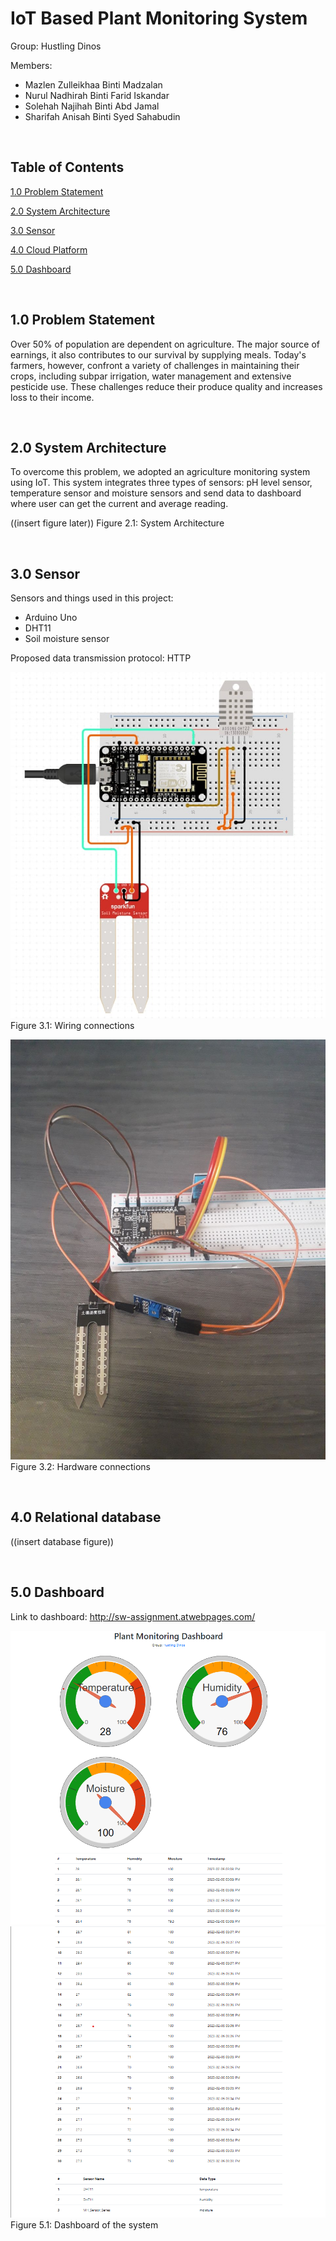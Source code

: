 # IoT Based Plant Monitoring System

Group: Hustling Dinos

Members:
-  Mazlen Zulleikhaa Binti Madzalan
- Nurul Nadhirah Binti Farid Iskandar
- Solehah Najihah Binti Abd Jamal
- Sharifah Anisah Binti Syed Sahabudin

<br>

## Table of Contents

[1.0 Problem Statement](#10-problem-statement)
      
[2.0 System Architecture](#20-system-architecture)

[3.0 Sensor](#30-sensor)

[4.0 Cloud Platform](#40-cloud-platform)

[5.0 Dashboard](#50-dashboard)

<br>

## 1.0 Problem Statement 

Over 50% of population are dependent on agriculture. The major source of earnings, it also contributes to our survival by supplying meals. Today's farmers, however, confront a variety of challenges in maintaining their crops, including subpar irrigation, water management and extensive pesticide use. These challenges reduce their produce quality and increases loss to their income.

<br>

## 2.0 System Architecture

To overcome this problem, we adopted an agriculture monitoring system using IoT.  This system integrates three types of sensors: pH level sensor, temperature sensor and moisture sensors and send data to dashboard where user can get the current and average reading. 

((insert figure later))
Figure 2.1: System Architecture

<br>

## 3.0 Sensor
Sensors and things used in this project:
- Arduino Uno
- DHT11
- Soil moisture sensor

Proposed data transmission protocol: HTTP

![](sensor2.jpg)
Figure 3.1: Wiring connections

![](sensor1.jpg)
Figure 3.2: Hardware connections

<br>

## 4.0 Relational database

((insert database figure)) 

<br>

## 5.0 Dashboard

Link to dashboard: http://sw-assignment.atwebpages.com/

![](dashboard.png)
![](contdashboard.png)
Figure 5.1: Dashboard of the system
